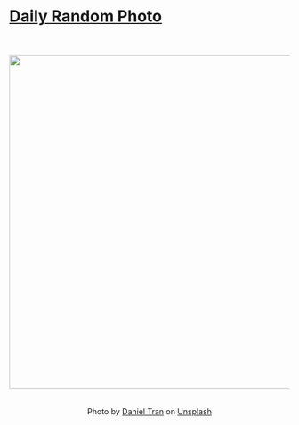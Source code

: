 # [Daily Random Photo](https://www.dailyrandomphoto.com/)

<div align="center">
  <br>
  <br>
  <a href="https://www.dailyrandomphoto.com/p/2021/2021-01-24/"><img src="https://images.unsplash.com/photo-1610663339568-1bd2a3f3cca7?crop=entropy&cs=tinysrgb&fit=max&fm=jpg&ixid=MXw3NzUwOHwwfDF8cmFuZG9tfHx8fHx8fHw&ixlib=rb-1.2.1&q=80&w=1080" width="600px"></a>
  <br>
  <br>
  <p class="has-text-grey">Photo by <a href="https://unsplash.com/@dtmtran?utm_source=Daily%20Random%20Photo&amp;utm_medium=referral" target="_blank" rel="noopener noreferrer">Daniel Tran</a> on <a href="https://unsplash.com/photos/FPE6bG8JWRE?utm_source=Daily%20Random%20Photo&amp;utm_medium=referral" target="_blank" rel="noopener noreferrer">Unsplash</a></p>
</div>
